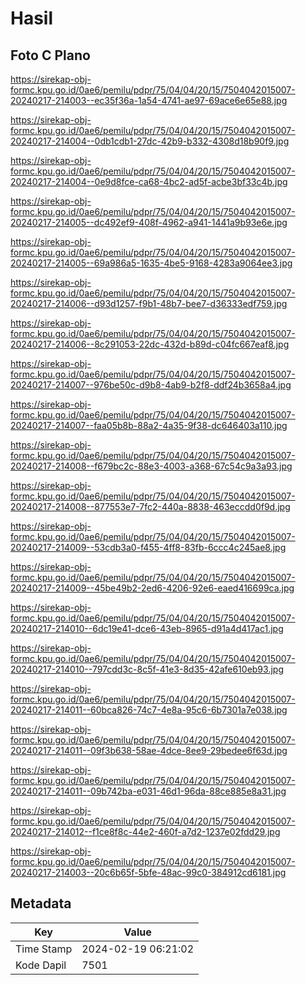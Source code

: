 # Hasil

## Foto C Plano

https://sirekap-obj-formc.kpu.go.id/0ae6/pemilu/pdpr/75/04/04/20/15/7504042015007-20240217-214003--ec35f36a-1a54-4741-ae97-69ace6e65e88.jpg

https://sirekap-obj-formc.kpu.go.id/0ae6/pemilu/pdpr/75/04/04/20/15/7504042015007-20240217-214004--0db1cdb1-27dc-42b9-b332-4308d18b90f9.jpg

https://sirekap-obj-formc.kpu.go.id/0ae6/pemilu/pdpr/75/04/04/20/15/7504042015007-20240217-214004--0e9d8fce-ca68-4bc2-ad5f-acbe3bf33c4b.jpg

https://sirekap-obj-formc.kpu.go.id/0ae6/pemilu/pdpr/75/04/04/20/15/7504042015007-20240217-214005--dc492ef9-408f-4962-a941-1441a9b93e6e.jpg

https://sirekap-obj-formc.kpu.go.id/0ae6/pemilu/pdpr/75/04/04/20/15/7504042015007-20240217-214005--69a986a5-1635-4be5-9168-4283a9064ee3.jpg

https://sirekap-obj-formc.kpu.go.id/0ae6/pemilu/pdpr/75/04/04/20/15/7504042015007-20240217-214006--d93d1257-f9b1-48b7-bee7-d36333edf759.jpg

https://sirekap-obj-formc.kpu.go.id/0ae6/pemilu/pdpr/75/04/04/20/15/7504042015007-20240217-214006--8c291053-22dc-432d-b89d-c04fc667eaf8.jpg

https://sirekap-obj-formc.kpu.go.id/0ae6/pemilu/pdpr/75/04/04/20/15/7504042015007-20240217-214007--976be50c-d9b8-4ab9-b2f8-ddf24b3658a4.jpg

https://sirekap-obj-formc.kpu.go.id/0ae6/pemilu/pdpr/75/04/04/20/15/7504042015007-20240217-214007--faa05b8b-88a2-4a35-9f38-dc646403a110.jpg

https://sirekap-obj-formc.kpu.go.id/0ae6/pemilu/pdpr/75/04/04/20/15/7504042015007-20240217-214008--f679bc2c-88e3-4003-a368-67c54c9a3a93.jpg

https://sirekap-obj-formc.kpu.go.id/0ae6/pemilu/pdpr/75/04/04/20/15/7504042015007-20240217-214008--877553e7-7fc2-440a-8838-463eccdd0f9d.jpg

https://sirekap-obj-formc.kpu.go.id/0ae6/pemilu/pdpr/75/04/04/20/15/7504042015007-20240217-214009--53cdb3a0-f455-4ff8-83fb-6ccc4c245ae8.jpg

https://sirekap-obj-formc.kpu.go.id/0ae6/pemilu/pdpr/75/04/04/20/15/7504042015007-20240217-214009--45be49b2-2ed6-4206-92e6-eaed416699ca.jpg

https://sirekap-obj-formc.kpu.go.id/0ae6/pemilu/pdpr/75/04/04/20/15/7504042015007-20240217-214010--6dc19e41-dce6-43eb-8965-d91a4d417ac1.jpg

https://sirekap-obj-formc.kpu.go.id/0ae6/pemilu/pdpr/75/04/04/20/15/7504042015007-20240217-214010--797cdd3c-8c5f-41e3-8d35-42afe610eb93.jpg

https://sirekap-obj-formc.kpu.go.id/0ae6/pemilu/pdpr/75/04/04/20/15/7504042015007-20240217-214011--60bca826-74c7-4e8a-95c6-6b7301a7e038.jpg

https://sirekap-obj-formc.kpu.go.id/0ae6/pemilu/pdpr/75/04/04/20/15/7504042015007-20240217-214011--09f3b638-58ae-4dce-8ee9-29bedee6f63d.jpg

https://sirekap-obj-formc.kpu.go.id/0ae6/pemilu/pdpr/75/04/04/20/15/7504042015007-20240217-214011--09b742ba-e031-46d1-96da-88ce885e8a31.jpg

https://sirekap-obj-formc.kpu.go.id/0ae6/pemilu/pdpr/75/04/04/20/15/7504042015007-20240217-214012--f1ce8f8c-44e2-460f-a7d2-1237e02fdd29.jpg

https://sirekap-obj-formc.kpu.go.id/0ae6/pemilu/pdpr/75/04/04/20/15/7504042015007-20240217-214003--20c6b65f-5bfe-48ac-99c0-384912cd6181.jpg


## Metadata

| Key        | Value               |
| ---------- | ------------------- |
| Time Stamp | 2024-02-19 06:21:02 |
| Kode Dapil | 7501                |



